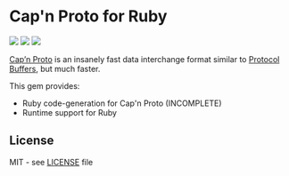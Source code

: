 # Cap'n Proto for Ruby

<a href="https://github.com/jasmoran/capnproto-ruby/actions/workflows/main.yml" alt="GitHub Actions Build Status">
  <img src="https://img.shields.io/github/actions/workflow/status/jasmoran/capnproto-ruby/main.yml?logo=github&label=tests" /></a>
<a href="https://coveralls.io/github/jasmoran/capnproto-ruby" alt="Coverage on Coveralls">
  <img src="https://img.shields.io/coverallsCoverage/github/jasmoran/capnproto-ruby?logo=coveralls" /></a>
<a href="https://github.com/jasmoran/capnproto-ruby/blob/main/LICENSE" alt="License">
  <img src="https://img.shields.io/github/license/jasmoran/capnproto-ruby" /></a>


[Cap’n Proto](https://capnproto.org/) is an insanely fast data interchange format similar to [Protocol Buffers](https://github.com/protocolbuffers/protobuf), but much faster.

This gem provides:
- Ruby code-generation for Cap'n Proto (INCOMPLETE)
- Runtime support for Ruby

## License

MIT - see [LICENSE](LICENSE) file